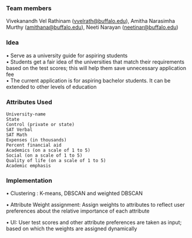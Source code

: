 ### Team members

Vivekanandh Vel Rathinam (vvelrath@buffalo.edu), Amitha Narasimha Murthy (amithana@buffalo.edu), 
Neeti Narayan (neetinar@buffalo.edu)

### Idea

• Serve as a university guide for aspiring students 																					
• Students get a fair idea of the universities that match their requirements based on the test scores; this will help them save unnecessary application fee 																								
• The current application is for aspiring bachelor students. It can be extended to other levels of education

### Attributes Used

	University-name
	State
	Control (private or state)
	SAT Verbal
	SAT Math
	Expenses (in thousands)
	Percent financial aid
	Academics (on a scale of 1 to 5)
	Social (on a scale of 1 to 5)
	Quality of life (on a scale of 1 to 5)
	Academic emphasis

### Implementation

• Clustering : K-means, DBSCAN and weighted DBSCAN																					

• Attribute Weight assignment: Assign weights to attributes to reflect user preferences about the relative importance of each attribute							

• UI: User test scores and other attribute preferences are taken as input; based on which the weights are assigned dynamically									